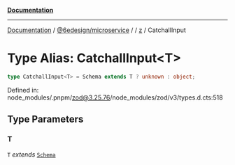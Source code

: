 [**Documentation**](../../../../../README.md)

***

[Documentation](../../../../../README.md) / [@6edesign/microservice](../../../README.md) / [](../../../README.md) / [z](../README.md) / CatchallInput

# Type Alias: CatchallInput&lt;T&gt;

```ts
type CatchallInput<T> = Schema extends T ? unknown : object;
```

Defined in: node\_modules/.pnpm/zod@3.25.76/node\_modules/zod/v3/types.d.cts:518

## Type Parameters

### T

`T` *extends* [`Schema`](../classes/Schema.md)
